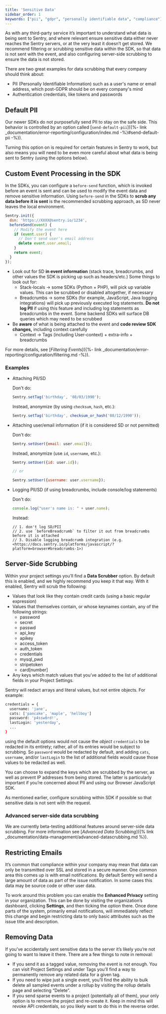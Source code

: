 ```yaml
---
title: 'Sensitive Data'
sidebar_order: 1
keywords: ["pii", "gdpr", "personally identifiable data", "compliance"]
---
```


As with any third-party service it’s important to understand what data is being sent to Sentry, and where relevant ensure sensitive data either never reaches the Sentry servers, or at the very least it doesn’t get stored. We recommend filtering or scrubbing sensitive data within the SDK, so that data is not sent with the event, and also configuring server-side scrubbing to ensure the data is not stored.

There are two great examples for data scrubbing that every company should think about:

- PII (Personally Identifiable Information) such as a user's name or email address, which post-GDPR should be on every company's mind
- Authentication credentials, like tokens and passwords

## Default PII

Our newer SDKs do not purposefully send PII to stay on the safe side. This behavior is controlled by an option called [`send-default-pii`]({%- link _documentation/error-reporting/configuration/index.md -%}#send-default-pii -%}).

Turning this option on is required for certain features in Sentry to work, but also means you will need to be even more careful about what data is being sent to Sentry (using the options below).

## Custom Event Processing in the SDK

In the SDKs, you can configure a `before-send` function, which is invoked before an event is sent and can be used to modify the event data and remove sensitive information. Using `before-send` in the SDKs to **scrub any data before it is sent** is the recommended scrubbing approach, as SD never leaves the local environment.

```javascript
Sentry.init({
  dsn: 'https://XXXX@sentry.io/1234',
  beforeSend(event) {
    // Modify the event here
    if (event.user) {
      // Don't send user's email address
      delete event.user.email;
    }
    return event;
  }
});
```

- Look out for SD **in event information** (stack trace, breadcrumbs, and other values the SDK is picking up such as headers/etc.) Some things to look out for:
    - Stack-locals → some SDKs (Python + PHP), will pick up variable values. This can be scrubbed or disabled altogether, if necessary
    - Breadcrumbs → some SDKs (for example, JavaScript, Java logging integrations) will pick up previously executed log statements. **Do not log PII** if using this feature and including log statements as breadcrumbs in the event. Some backend SDKs will surface DB queries which may need to be scrubbed
- Be **aware** of what is being attached to the event and **code review SDK changes,** including context carefully
    - Context → Tags (including User-context) + extra-info + breadcrumbs

For more details, see [_Filtering Events_]({%- link _documentation/error-reporting/configuration/filtering.md -%}).

### Examples

- Attaching PII/SD

    Don't do:
    
    ```javascript
    Sentry.setTag('birthday', '08/03/1990');
    ```
    
    Instead, anonymize (by using `checksum`, `hash`, etc.):
    
    ```javascript
    Sentry.setTag('birthday', checksum_or_hash('08/12/1990'));
    ```
    
- Attaching user/email information (if it is considered SD or not permitted)

    Don't do:
    
    ```javascript
    Sentry.setUser({email: user.email});
    ```    

    Instead, anonymize (use `id`, `username`, etc.):
    
    ```javascript
    Sentry.setUser({id: user.id});
    
    // or
    
    Sentry.setUser({username: user.username});
    ```

- Logging PII/SD (if using breadcrumbs, include console/log statements)

    Don't do:
    
    ```javascript
    console.log("user's name is: " + user.name);
    ```
    
    Instead:
    
    ```
    // 1. don't log SD/PII
    // 2. use `beforeBreadcrumb` to filter it out from breadcrumbs before it is attached
    // 3. Disable logging breadcrumb integration (e.g. <https://docs.sentry.io/platforms/javascript/?platform=browser#breadcrumbs-1>)
    ```

## Server-Side Scrubbing

Within your project settings you’ll find a **Data Scrubber** option. By default this is enabled, and we highly recommend you keep it that way. With it enabled, Sentry will scrub the following:

-   Values that look like they contain credit cards (using a basic regular expression)
-   Values that themselves contain, or whose keynames contain, any of the following strings: 
    -   password
    -   secret
    -   passwd
    -   api_key
    -   apikey
    -   access_token
    -   auth_token
    -   credentials
    -   mysql_pwd
    -   stripetoken
    -   card[number]
-   Any keys which match values that you’ve added to the list of additional fields in your Project Settings.

Sentry will redact arrays and literal values, but not entire objects. For example:

```bash
credentials = {
  username: 'jane',
  cats: ['pancake', 'maple', 'hellboy']
  password: 'p4ssw0rd!',
  lastLogin: 'yesterday',
  ...
}
```

using the default options would not cause the _object_ `credentials` to be redacted in its entirety; rather, all of its entries would be subject to scrubbing. So `password` would be redacted by default, and adding `cats`, `username`, and/or `lastLogin` to the list of additional fields would cause those values to be redacted as well. 

You can choose to expand the keys which are scrubbed by the server, as well as prevent IP addresses from being stored. The latter is particularly important if you’re concerned about PII and using our Browser JavaScript SDK.

As mentioned earlier, configure scrubbing within SDK if possible so that sensitive data is not sent with the request.

### Advanced server-side data scrubbing

We are currently beta-testing additional features around server-side data scrubbing. For more information see [_Advanced Data Scrubbing_]({% link _documentation/data-management/advanced-datascrubbing.md %}).

## Restricting Emails

It’s common that compliance within your company may mean that data can only be transmitted over SSL and stored in a secure manner. One common area this comes up is with email notifications. By default Sentry will send a large amount of data as part of the issue notification. In some cases this data may be source code or other user data.

To work around this problem you can enable the **Enhanced Privacy** setting in your organization. This can be done by visiting the organization’s dashboard, clicking **Settings**, and then ticking the option there. Once done parts of the system, primarily email notifications, will immediately reflect this change and begin restricting data to only basic attributes such as the issue title and description.

## Removing Data

If you’ve accidentally sent sensitive data to the server it’s likely you’re not going to want to leave it there. There are a few things to note in removal:

-   If you send it as a tagged value, removing the event is not enough. You can visit Project Settings and under Tags you’ll find a way to permanently remove any related data for a given tag.
-   If you need to wipe just a single event, you’ll find the ability to bulk delete all sampled events under a rollup by visiting the rollup details page and selecting “Delete”.
-   If you send sparse events to a project (potentially all of them), your only option is to remove the project and re-create it. Keep in mind this will revoke API credentials, so you likely want to do this in the reverse order.


